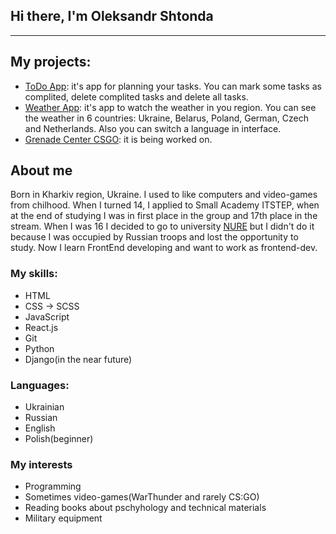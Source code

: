 ## Hi there, I'm Oleksandr Shtonda
--------------------------------------
## My projects:
   * [ToDo App](https://kunk80110.github.io/todo-app.github.io/): it's app for planning your tasks. You can mark some tasks as complited, delete complited tasks and delete all tasks.
   * [Weather App](https://kunk80110.github.io/weather-app.github.io/): it's app to watch the weather in you region. You can see the weather in 6 countries: Ukraine, Belarus, Poland, German, Czech and Netherlands. Also you can switch a language in interface.
   * [Grenade Center CSGO](https://kunk80110.github.io/GrenadeCenter.github.io): it is being worked on.

## About me
Born in Kharkiv region, Ukraine. I used to like computers and video-games from chilhood. When I turned 14, I applied to Small Academy ITSTEP, when at the end of studying I was in first place in the group and 17th place in the stream. When I was 16 I decided to go to university [NURE](https://nure.ua/en/) but I didn't do it because I was occupied by Russian troops and lost the opportunity to study. Now I learn FrontEnd developing and want to work as frontend-dev. 

### My skills:
  * HTML
  * CSS -> SCSS
  * JavaScript
  * React.js
  * Git
  * Python
  * Django(in the near future)

### Languages:
  * Ukrainian
  * Russian
  * English
  * Polish(beginner)

### My interests
  * Programming
  * Sometimes video-games(WarThunder and rarely CS:GO)
  * Reading books about pschyhology and technical materials
  * Military equipment
